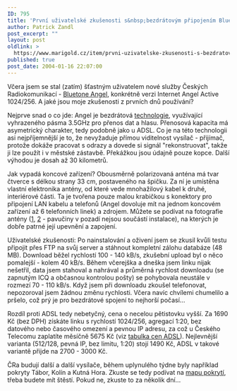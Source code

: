 ```yaml
---
ID: 795
title: 'První uživatelské zkušenosti s&nbsp;bezdrátovým připojením Bluetone Angel'
author: Patrick Zandl
post_excerpt: ""
layout: post
oldlink: >
  https://www.marigold.cz/item/prvni-uzivatelske-zkusenosti-s-bezdratovym-pripojenim-bluetone-angel
published: true
post_date: 2004-01-16 22:07:00
---
```

<p>
Včera jsem se stal (zatím) šťastným uživatelem nové služby Českých Radiokomunikací - <a href="http://www.bluetone.cz/main.php?pageid=52&lang=3&type=400&detail=1">Bluetone Angel</a>, konkrétně verzi Internet Angel Active 1024/256. A jaké jsou moje zkušenosti z prvních dnů používání?</p>


<p>
Nejprve snad o co jde: Angel je bezdrátová <a href="http://www.lupa.cz/clanek.php3?show=2971">technologie</a>, využívající vyhrazeného pásma 3.5GHz pro přenos dat a hlasu. Přenosová kapacita má asymetrický charakter, tedy podobně jako u ADSL. Co je na této technologii asi nejpříjemnější je to, že nevyžaduje přímou viditelnost vysílač - přijímač, protože dokáže pracovat s odrazy a dovede si signál "rekonstruovat", takže ji lze použít i v městské zástavbě. Překážkou jsou údajně pouze kopce. Další výhodou je dosah až 30 kilometrů.</p>


<p>
Jak vypadá koncové zařízení? Obousměrně polarizovaná anténa má tvar čtverce s délkou strany 33 cm, postaveného na špičku. Za ní je umístěna vlastní elektronika antény, od které vede mnohažilový kabel k druhé, interiérové části. Ta je tvořena pouze malou krabičkou s konektory pro připojení LAN kabelu a telefonů (Angel dovoluje mít na jednom koncovém zařízení až 6 telefonních linek) a zdrojem. Můžete se podívat na fotografie antény (<a href="http://blog.maly.cz/images/o51.jpg">1</a>, <a href="http://blog.maly.cz/images/o50.jpg">2</a> - pavučiny v pozadí nejsou součástí instalace), na kterých je dobře patrné její upevnění a zapojení.</p>


<p>
Uživatelské zkušenosti: Po nainstalování a oživení jsem se zkusil kvůli testu připojit přes FTP na svůj server a stáhnout kompletní zálohu databáze (48 MB). Download běžel rychlostí 100 - 140 kB/s, zkušební upload byl o něco pomalejší - kolem 40 kB/s. Během včerejška a dneška jsem linku nijak nešetřil, data jsem stahoval a nahrával a průměrná rychlost downloadu (se zapnutým ICQ a občasnou kontrolou pošty) se pohybovala neustále v rozmezí 70 - 110 kB/s. Když jsem při downloadu zkoušel telefonovat, nepozoroval jsem žádnou změnu rychlosti. Včera navíc chvílemi chumelilo a pršelo, což prý je pro bezdrátové spojení to nejhorší počasí...</p>


<p>
Rozdíl proti ADSL tedy nebetyčný, cena o necelou pětistovku vyšší. Za 1690 Kč (bez DPH) získáte linku s rychlostí 1024/256, agregací 1:20, bez datového nebo časového omezení a pevnou IP adresu, za což u Českého Telecomu zaplatíte měsíčně 5675 Kč (viz <a href="http://www.marigold.cz/adsl/">tabulka cen ADSL</a>). Nejlevnější varianta (512/128, pevná IP, bez limitu, 1:20) stojí 1490 Kč, ADSL v takové variantě přijde na 2700 - 3000 Kč. </p>


<p>
ČRa budují další a další vysílače, během uplynulého týdne byly například pokryty Tábor, Kolín a Kutná Hora. Zkuste se tedy podívat na <a href="http://www.bluetone.cz/main.php?pageid=54&lang=3&type=401&detail=1">mapu pokrytí</a>, třeba budete mít štěstí. Pokud ne, zkuste to za několik dní...</p>

